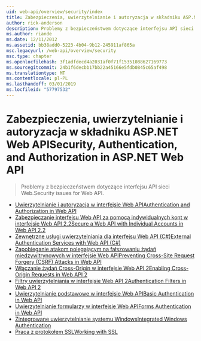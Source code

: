 ```yaml
---
uid: web-api/overview/security/index
title: Zabezpieczenia, uwierzytelnianie i autoryzacja w składniku ASP.NET Web API | Dokumentacja firmy Microsoft
author: rick-anderson
description: Problemy z bezpieczeństwem dotyczące interfejsu API sieci Web.
ms.author: riande
ms.date: 12/11/2012
ms.assetid: bb38add0-5223-4b04-9b12-245911af865a
msc.legacyurl: /web-api/overview/security
msc.type: chapter
ms.openlocfilehash: 3f1adfdecd4a2031af0f71f15351088627169773
ms.sourcegitcommit: 24b1f6decbb17bb22a45166e5fdb0845c65af498
ms.translationtype: MT
ms.contentlocale: pl-PL
ms.lasthandoff: 03/01/2019
ms.locfileid: "57797532"
---
```

<a name="security-authentication-and-authorization-in-aspnet-web-api"></a><span data-ttu-id="19b73-103">Zabezpieczenia, uwierzytelnianie i autoryzacja w składniku ASP.NET Web API</span><span class="sxs-lookup"><span data-stu-id="19b73-103">Security, Authentication, and Authorization in ASP.NET Web API</span></span>
====================
> <span data-ttu-id="19b73-104">Problemy z bezpieczeństwem dotyczące interfejsu API sieci Web.</span><span class="sxs-lookup"><span data-stu-id="19b73-104">Security issues for Web API.</span></span>


- [<span data-ttu-id="19b73-105">Uwierzytelnianie i autoryzacja w interfejsie Web API</span><span class="sxs-lookup"><span data-stu-id="19b73-105">Authentication and Authorization in Web API</span></span>](authentication-and-authorization-in-aspnet-web-api.md)
- [<span data-ttu-id="19b73-106">Zabezpieczanie interfejsu Web API za pomocą indywidualnych kont w interfejsie Web API 2.2</span><span class="sxs-lookup"><span data-stu-id="19b73-106">Secure a Web API with Individual Accounts in Web API 2.2</span></span>](individual-accounts-in-web-api.md)
- [<span data-ttu-id="19b73-107">Zewnętrzne usługi uwierzytelniania dla interfejsu Web API (C#)</span><span class="sxs-lookup"><span data-stu-id="19b73-107">External Authentication Services with Web API (C#)</span></span>](external-authentication-services.md)
- [<span data-ttu-id="19b73-108">Zapobieganie atakom polegającym na fałszowaniu żądań międzywitrynowych w interfejsie Web API</span><span class="sxs-lookup"><span data-stu-id="19b73-108">Preventing Cross-Site Request Forgery (CSRF) Attacks in Web API</span></span>](preventing-cross-site-request-forgery-csrf-attacks.md)
- [<span data-ttu-id="19b73-109">Włączanie żądań Cross-Origin w interfejsie Web API 2</span><span class="sxs-lookup"><span data-stu-id="19b73-109">Enabling Cross-Origin Requests in Web API 2</span></span>](enabling-cross-origin-requests-in-web-api.md)
- [<span data-ttu-id="19b73-110">Filtry uwierzytelniania w interfejsie Web API 2</span><span class="sxs-lookup"><span data-stu-id="19b73-110">Authentication Filters in Web API 2</span></span>](authentication-filters.md)
- [<span data-ttu-id="19b73-111">Uwierzytelnianie podstawowe w interfejsie Web API</span><span class="sxs-lookup"><span data-stu-id="19b73-111">Basic Authentication in Web API</span></span>](basic-authentication.md)
- [<span data-ttu-id="19b73-112">Uwierzytelnianie formularzy w interfejsie Web API</span><span class="sxs-lookup"><span data-stu-id="19b73-112">Forms Authentication in Web API</span></span>](forms-authentication.md)
- [<span data-ttu-id="19b73-113">Zintegrowane uwierzytelnianie systemu Windows</span><span class="sxs-lookup"><span data-stu-id="19b73-113">Integrated Windows Authentication</span></span>](integrated-windows-authentication.md)
- [<span data-ttu-id="19b73-114">Praca z protokołem SSL</span><span class="sxs-lookup"><span data-stu-id="19b73-114">Working with SSL</span></span>](working-with-ssl-in-web-api.md)
